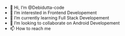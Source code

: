 - 👋 Hi, I’m @Debidutta-code
- 👀 I’m interested in Frontend Developement
- 🌱 I’m currently learning Full Stack Developement
- 💞️ I’m looking to collaborate on Android Developement
- 📫 How to reach me 

<!---
Debidutta-code/Debidutta-code is a ✨ special ✨ repository because its `README.md` (this file) appears on your GitHub profile.
You can click the Preview link to take a look at your changes.
--->
